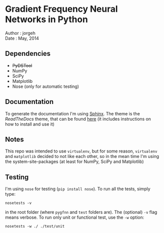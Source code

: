 Gradient Frequency Neural Networks in Python
============================================

Author  : jorgeh  
Date    : May, 2014  


Dependencies
------------

 - <s>PyDSTool</s>
 - NumPy
 - SciPy
 - Matplotlib
 - Nose (only for automatic testing)


Documentation
-------------

To generate the documentation I'm using [Sphinx](http://sphinx-doc.org/). The theme is the *ReadTheDocs* theme, that can be found [here](https://github.com/snide/sphinx_rtd_theme) (it includes instructions on how to install and use it)


Notes
-----
This repo was intended to use `virtualenv`, but for some reason, `virtualenv` and `matplotlib` decided to not like each other, so in the mean time I'm using the system-site-packages (at least for NumPy, SciPy and Matplotlib)


Testing
-------

I'm using `nose` for testing (`pip install nose`). To run all the tests, simply type:

    nosetests -v

in the root folder (where `pygfnn` and `test` folders are). The (optional) `-v` flag means verbose. To run only unit or functional test, use the `-w` option:

    nosetests -w ./ ./test/unit

